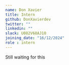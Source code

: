 ```yaml
---
name: Don Xavier
title: Intern
github: DonXavierdev
twitter: ""
linkedin: ""
slack: U082V68AJ10
joining_date: "16/12/2024"
role : intern
---
```


Still waiting for this
